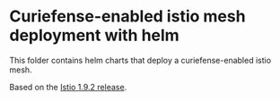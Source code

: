 # Curiefense-enabled istio mesh deployment with helm

This folder contains helm charts that deploy a curiefense-enabled istio mesh.

Based on the [Istio 1.9.2 release](https://github.com/istio/istio/releases/tag/1.9.2).

